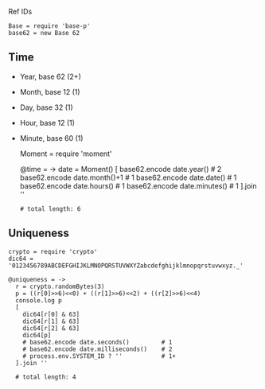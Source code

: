 Ref IDs

    Base = require 'base-p'
    base62 = new Base 62

## Time

- Year, base 62 (2+)
- Month, base 12 (1)
- Day, base 32 (1)
- Hour, base 12 (1)
- Minute, base 60 (1)

    Moment = require 'moment'

    @time = ->
      date = Moment()
      [
        base62.encode date.year()            # 2
        base62.encode date.month()+1         # 1
        base62.encode date.date()            # 1
        base62.encode date.hours()           # 1
        base62.encode date.minutes()         # 1
      ].join ''

      # total length: 6

## Uniqueness

    crypto = require 'crypto'
    dic64 = '0123456789ABCDEFGHIJKLMNOPQRSTUVWXYZabcdefghijklmnopqrstuvwxyz._'

    @uniqueness = ->
      r = crypto.randomBytes(3)
      p = ((r[0]>>6)<<0) + ((r[1]>>6)<<2) + ((r[2]>>6)<<4)
      console.log p
      [
        dic64[r[0] & 63]
        dic64[r[1] & 63]
        dic64[r[2] & 63]
        dic64[p]
        # base62.encode date.seconds()         # 1
        # base62.encode date.milliseconds()    # 2
        # process.env.SYSTEM_ID ? ''           # 1+
      ].join ''

      # total length: 4
